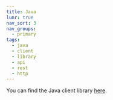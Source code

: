 ```yaml
---
title: Java
lunr: true
nav_sort: 3
nav_groups:
  - primary
tags:
  - java
  - client
  - library
  - api
  - rest
  - http
---
```


You can find the Java client library [here](https://search.maven.org/artifact/engineering.exploratory/nbiot-java/).
